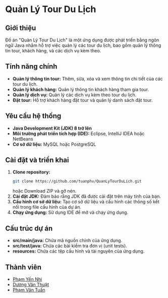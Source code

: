 # Quản Lý Tour Du Lịch

## Giới thiệu
Đồ án "Quản Lý Tour Du Lịch" là một ứng dụng được phát triển bằng ngôn ngữ Java nhằm hỗ trợ việc quản lý các tour du lịch, bao gồm quản lý thông tin tour, khách hàng, và các dịch vụ kèm theo.

## Tính năng chính
- **Quản lý thông tin tour:** Thêm, sửa, xóa và xem thông tin chi tiết của các tour du lịch.
- **Quản lý khách hàng:** Quản lý thông tin khách hàng tham gia tour.
- **Quản lý dịch vụ:** Quản lý các dịch vụ kèm theo tour du lịch.
- **Đặt tour:** Hỗ trợ khách hàng đặt tour và quản lý danh sách đặt tour.

## Yêu cầu hệ thống
- **Java Development Kit (JDK) 8 trở lên**
- **Môi trường phát triển tích hợp (IDE):** Eclipse, IntelliJ IDEA hoặc NetBeans
- **Cơ sở dữ liệu:** MySQL hoặc PostgreSQL

## Cài đặt và triển khai
1. **Clone repository:**
   ```bash
   git clone https://github.com/tuanphv/QuanLyTourDuLich.git
   ```
    hoặc Download ZIP và gỡ nén.
2. **Cài đặt JDK:** Đảm bảo rằng JDK đã được cài đặt trên máy tính của bạn.
3. **Cấu hình cơ sở dữ liệu:** Tạo cơ sở dữ liệu và cấu hình các thông số kết nối trong file cấu hình của dự án.
4. **Chạy ứng dụng:** Sử dụng IDE để mở và chạy ứng dụng.

## Cấu trúc dự án
- **src/main/java:** Chứa mã nguồn chính của ứng dụng.
- **src/test/java:** Chứa các bài kiểm tra đơn vị (unit tests).
- **resources:** Chứa các tệp cấu hình và tài nguyên của ứng dụng.

## Thành viên
- [Phạm Yến Nhi](https://web.facebook.com/nhi.pham.30102005#)
- [Dương Văn Thuật](https://web.facebook.com/VanThuat.Url)
- [Phạm Văn Tuấn](https://web.facebook.com/tuanpv.2604/)